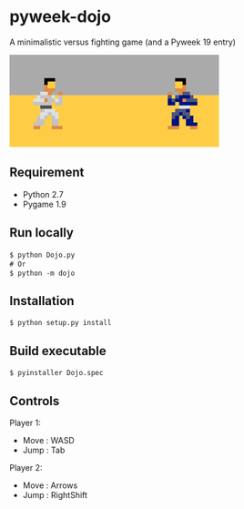 pyweek-dojo
===========

A minimalistic versus fighting game (and a Pyweek 19 entry) 

![Screenshot](/screenshot.png?raw=true "ScreenShot")

## Requirement

- Python 2.7
- Pygame 1.9

## Run locally

    $ python Dojo.py 
	# Or
	$ python -m dojo

## Installation

    $ python setup.py install

## Build executable

    $ pyinstaller Dojo.spec
	
## Controls

Player 1:
 - Move : WASD 
 - Jump : Tab
 
Player 2:
 - Move : Arrows 
 - Jump : RightShift